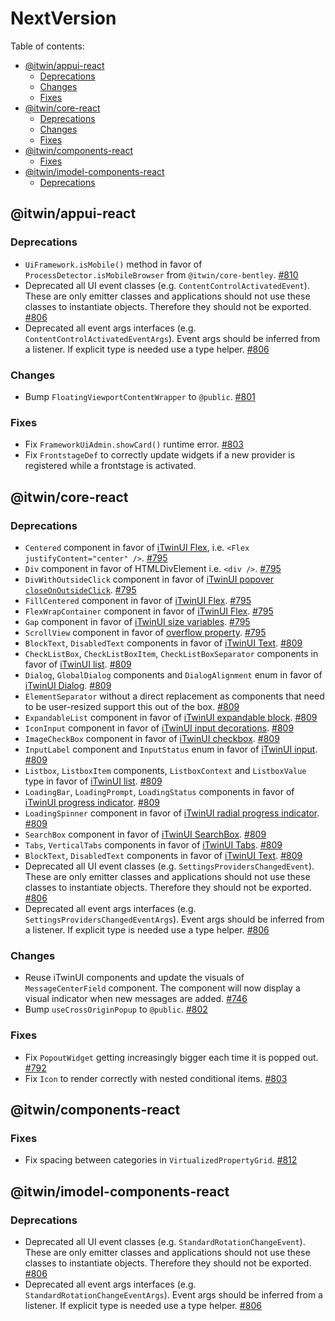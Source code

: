 # NextVersion <!-- omit from toc -->

Table of contents:

- [@itwin/appui-react](#itwinappui-react)
  - [Deprecations](#deprecations)
  - [Changes](#changes)
  - [Fixes](#fixes)
- [@itwin/core-react](#itwincore-react)
  - [Deprecations](#deprecations-1)
  - [Changes](#changes-1)
  - [Fixes](#fixes-1)
- [@itwin/components-react](#itwincomponents-react)
  - [Fixes](#fixes-2)
- [@itwin/imodel-components-react](#itwinimodel-components-react)
  - [Deprecations](#deprecations-2)

## @itwin/appui-react

### Deprecations

- `UiFramework.isMobile()` method in favor of `ProcessDetector.isMobileBrowser` from `@itwin/core-bentley`. [#810](https://github.com/iTwin/appui/pull/810)
- Deprecated all UI event classes (e.g. `ContentControlActivatedEvent`). These are only emitter classes and applications should not use these classes to instantiate objects. Therefore they should not be exported. [#806](https://github.com/iTwin/appui/pull/806)
- Deprecated all event args interfaces (e.g. `ContentControlActivatedEventArgs`). Event args should be inferred from a listener. If explicit type is needed use a type helper. [#806](https://github.com/iTwin/appui/pull/806)

### Changes

- Bump `FloatingViewportContentWrapper` to `@public`. [#801](https://github.com/iTwin/appui/pull/801)

### Fixes

- Fix `FrameworkUiAdmin.showCard()` runtime error. [#803](https://github.com/iTwin/appui/pull/803)
- Fix `FrontstageDef` to correctly update widgets if a new provider is registered while a frontstage is activated.

## @itwin/core-react

### Deprecations

- `Centered` component in favor of [iTwinUI Flex](https://itwinui.bentley.com/docs/flex), i.e. `<Flex justifyContent="center" />`. [#795](https://github.com/iTwin/appui/pull/795)
- `Div` component in favor of HTMLDivElement i.e. `<div />`. [#795](https://github.com/iTwin/appui/pull/795)
- `DivWithOutsideClick` component in favor of [iTwinUI popover `closeOnOutsideClick`](https://itwinui.bentley.com/docs/popover). [#795](https://github.com/iTwin/appui/pull/795)
- `FillCentered` component in favor of [iTwinUI Flex](https://itwinui.bentley.com/docs/flex). [#795](https://github.com/iTwin/appui/pull/795)
- `FlexWrapContainer` component in favor of [iTwinUI Flex](https://itwinui.bentley.com/docs/flex). [#795](https://github.com/iTwin/appui/pull/795)
- `Gap` component in favor of [iTwinUI size variables](https://itwinui.bentley.com/docs/variables#size). [#795](https://github.com/iTwin/appui/pull/795)
- `ScrollView` component in favor of [overflow property](https://developer.mozilla.org/en-US/docs/Web/CSS/overflow). [#795](https://github.com/iTwin/appui/pull/795)
- `BlockText`, `DisabledText` components in favor of [iTwinUI Text](https://itwinui.bentley.com/docs/typography#text). [#809](https://github.com/iTwin/appui/pull/809)
- `CheckListBox`, `CheckListBoxItem`, `CheckListBoxSeparator` components in favor of [iTwinUI list](https://itwinui.bentley.com/docs/list). [#809](https://github.com/iTwin/appui/pull/809)
- `Dialog`, `GlobalDialog` components and `DialogAlignment` enum in favor of [iTwinUI Dialog](https://itwinui.bentley.com/docs/dialog). [#809](https://github.com/iTwin/appui/pull/809)
- `ElementSeparator` without a direct replacement as components that need to be user-resized support this out of the box. [#809](https://github.com/iTwin/appui/pull/809)
- `ExpandableList` component in favor of [iTwinUI expandable block](https://itwinui.bentley.com/docs/expandableblock). [#809](https://github.com/iTwin/appui/pull/809)
- `IconInput` component in favor of [iTwinUI input decorations](https://itwinui.bentley.com/docs/inputwithdecorations). [#809](https://github.com/iTwin/appui/pull/809)
- `ImageCheckBox` component in favor of [iTwinUI checkbox](https://itwinui.bentley.com/docs/checkbox). [#809](https://github.com/iTwin/appui/pull/809)
- `InputLabel` component and `InputStatus` enum in favor of [iTwinUI input](https://itwinui.bentley.com/docs/input). [#809](https://github.com/iTwin/appui/pull/809)
- `Listbox`, `ListboxItem` components, `ListboxContext` and `ListboxValue` type in favor of [iTwinUI list](https://itwinui.bentley.com/docs/list). [#809](https://github.com/iTwin/appui/pull/809)
- `LoadingBar`, `LoadingPrompt`, `LoadingStatus` components in favor of [iTwinUI progress indicator](https://itwinui.bentley.com/docs/progressindicator). [#809](https://github.com/iTwin/appui/pull/809)
- `LoadingSpinner` component in favor of [iTwinUI radial progress indicator](https://itwinui.bentley.com/docs/progressindicator#progress-radial). [#809](https://github.com/iTwin/appui/pull/809)
- `SearchBox` component in favor of [iTwinUI SearchBox](https://itwinui.bentley.com/docs/searchbox). [#809](https://github.com/iTwin/appui/pull/809)
- `Tabs`, `VerticalTabs` components in favor of [iTwinUI Tabs](https://itwinui.bentley.com/docs/tabs). [#809](https://github.com/iTwin/appui/pull/809)
- `BlockText`, `DisabledText` components in favor of [iTwinUI Text](https://itwinui.bentley.com/docs/typography#text). [#809](https://github.com/iTwin/appui/pull/809)
- Deprecated all UI event classes (e.g. `SettingsProvidersChangedEvent`). These are only emitter classes and applications should not use these classes to instantiate objects. Therefore they should not be exported. [#806](https://github.com/iTwin/appui/pull/806)
- Deprecated all event args interfaces (e.g. `SettingsProvidersChangedEventArgs`). Event args should be inferred from a listener. If explicit type is needed use a type helper. [#806](https://github.com/iTwin/appui/pull/806)

### Changes

- Reuse iTwinUI components and update the visuals of `MessageCenterField` component. The component will now display a visual indicator when new messages are added. [#746](https://github.com/iTwin/appui/pull/746)
- Bump `useCrossOriginPopup` to `@public`. [#802](https://github.com/iTwin/appui/pull/802)

### Fixes

- Fix `PopoutWidget` getting increasingly bigger each time it is popped out. [#792](https://github.com/iTwin/appui/pull/792)
- Fix `Icon` to render correctly with nested conditional items. [#803](https://github.com/iTwin/appui/pull/803)

## @itwin/components-react

### Fixes

- Fix spacing between categories in `VirtualizedPropertyGrid`. [#812](https://github.com/iTwin/appui/pull/812)

## @itwin/imodel-components-react

### Deprecations

- Deprecated all UI event classes (e.g. `StandardRotationChangeEvent`). These are only emitter classes and applications should not use these classes to instantiate objects. Therefore they should not be exported. [#806](https://github.com/iTwin/appui/pull/806)
- Deprecated all event args interfaces (e.g. `StandardRotationChangeEventArgs`). Event args should be inferred from a listener. If explicit type is needed use a type helper. [#806](https://github.com/iTwin/appui/pull/806)
